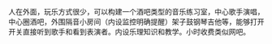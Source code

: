人在外面，玩乐方式很少，可以构建一个酒吧类型的音乐练习室，中心歌手演唱，中心圈酒吧，外围隔音小房间（内设监控明确提醒）架子鼓钢琴吉他等，能够打开开关直接听到歌手和看到表演者。内设乐理知识和教学。小时收费类似网吧。